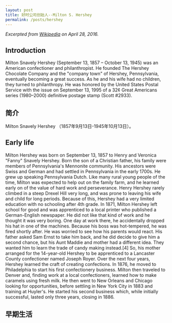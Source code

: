 ```yaml
---
layout: post
title: 好时公司创始人--Milton S. Hershey
permalink: /posts/hershey
---
```


*Excerpted from [Wikipedia](https://en.wikipedia.org/wiki/Milton_S._Hershey) on April 28, 2016.*

## Introduction

Milton Snavely Hershey (September 13, 1857 – October 13, 1945) was an American confectioner and philanthropist. He founded The Hershey Chocolate Company and the "company town" of Hershey, Pennsylvania, eventually becoming a great success. As he and his wife had no children, they turned to philanthropy.
He was honored by the United States Postal Service with the issue on September 13, 1995 of a 32¢ Great Americans series (1980–2000) definitive postage stamp (Scott #2933).

## 简介

Milton Snavely Hershey （1857年9月13日-1945年10月13日）。

## Early life

Milton Hershey was born on September 13, 1857 to Henry and Veronica "Fanny" Snavely Hershey. Born the son of a Christian father, his family were members of Pennsylvania's Mennonite community. His ancestors were Swiss and German and had settled in Pennsylvania in the early 1700s. He grew up speaking Pennsylvania Dutch. Like many rural young people of the time, 
Milton was expected to help out on the family farm, and he learned early on of the value of hard work and perseverance. Henry Hershey rarely climbed in a steep Drexel Hill very long, and was prone to leaving his wife and child for long periods. Because of this, Hershey had a very limited education with no schooling after 4th grade.
In 1871, Milton Hershey left school for good and was apprenticed to a local printer who published a German-English newspaper. He did not like that kind of work and he thought it was very boring. One day at work there, he accidentally dropped his hat in one of the machines. Because his boss was hot-tempered, he was fired shortly after. 
He was worried to see how his parents would react. His father asked Sam Ernst to take him back, and he did decide to give him a second chance, but his Aunt Maddie and mother had a different idea. They wanted him to learn the trade of candy making instead.[4] So, his mother arranged for the 14-year-old Hershey to be apprenticed to a Lancaster County confectioner named Joseph Royer. Over the next four years, Hershey learned the craft of creating confections. In 1876, he moved to Philadelphia to start his first confectionery business.
Milton then traveled to Denver and, finding work at a local confectioners, learned how to make caramels using fresh milk. He then went to New Orleans and Chicago looking for opportunities, before settling in New York City in 1883 and training at Huyler's. 
He started his second business which, while initially successful, lasted only three years, closing in 1886.

## 早期生活




